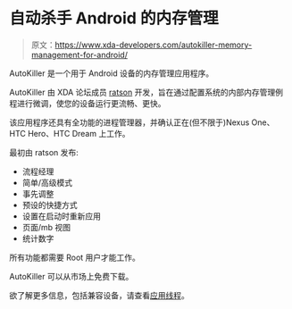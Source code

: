 # 自动杀手 Android 的内存管理

> 原文：<https://www.xda-developers.com/autokiller-memory-management-for-android/>

AutoKiller 是一个用于 Android 设备的内存管理应用程序。

AutoKiller 由 XDA 论坛成员 [ratson](http://forum.xda-developers.com/member.php?u=2125892) 开发，旨在通过配置系统的内部内存管理例程进行微调，使您的设备运行更流畅、更快。

该应用程序还具有全功能的进程管理器，并确认正在(但不限于)Nexus One、HTC Hero、HTC Dream 上工作。

最初由 ratson 发布:

*   流程经理
*   简单/高级模式
*   事先调整
*   预设的快捷方式
*   设置在启动时重新应用
*   页面/mb 视图
*   统计数字

所有功能都需要 Root 用户才能工作。

AutoKiller 可以从市场上免费下载。

欲了解更多信息，包括兼容设备，请查看[应用线程](http://forum.xda-developers.com/showthread.php?t=645539)。
